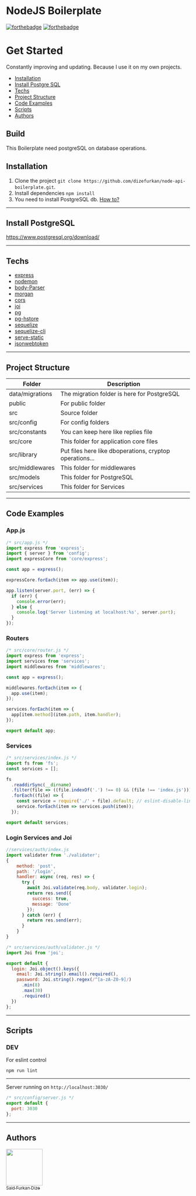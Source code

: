 # NodeJS Boilerplate
[![forthebadge](https://forthebadge.com/images/badges/built-by-developers.svg)](https://forthebadge.com)
[![forthebadge](https://forthebadge.com/images/badges/made-with-javascript.svg)](https://forthebadge.com)

# Get Started
Constantly improving and updating. Because I use it on my own projects.
- [Installation](https://github.com/dizefurkan/node-api-boilerplate#installation)
- [Install Postgre SQL](https://github.com/dizefurkan/node-api-boilerplate#install-postgresql)
- [Techs](https://github.com/dizefurkan/node-api-boilerplate#techs)
- [Project Structure](https://github.com/dizefurkan/node-api-boilerplate#project-structure)
- [Code Examples](https://github.com/dizefurkan/node-api-boilerplate#code-examples)
- [Scripts](https://github.com/dizefurkan/node-api-boilerplate#install-postgresql)
- [Authors](https://github.com/dizefurkan/node-api-boilerplate#authors)

## Build

This Boilerplate need postgreSQL on database operations.

## Installation

1. Clone the project `git clone https://github.com/dizefurkan/node-api-boilerplate.git`.
2. Install dependencies `npm install`
3. You need to install PostgreSQL db. [How to?](https://github.com/dizefurkan/node-api-boilerplate#install-postgresql)

---

## Install PostgreSQL

https://www.postgresql.org/download/

---

## Techs
- [express](https://github.com/expressjs/express)
- [nodemon](https://github.com/remy/nodemon)
- [body-Parser](https://github.com/expressjs/body-parser)
- [morgan](https://github.com/expressjs/morgan)
- [cors](https://github.com/expressjs/cors)
- [joi](https://github.com/hapijs/joi)
- [pg](https://www.npmjs.com/package/pg)
- [pg-hstore](https://www.npmjs.com/package/pg-hstore)
- [sequelize](https://www.npmjs.com/package/sequelize)
- [sequelize-cli](https://www.npmjs.com/package/sequelize-cli)
- [serve-static](https://github.com/expressjs/serve-static)
- [jsonwebtoken](https://github.com/auth0/node-jsonwebtoken)
---
## Project Structure
|Folder|Description|
|--|--|
|data/migrations|The migration folder is here for PostgreSQL|
|public|For public folder|
|src|Source folder|
|src/config|For config folders|
|src/constants|You can keep here like replies file|
|src/core|This folder for application core files|
|src/library|Put files here like dboperations, cryptop operations...|
|src/middlewares|This folder for middlewares|
|src/models|This folder for PostgreSQL|
|src/services|This folder for Services|
---
## Code Examples
### App.js
```js
/* src/app.js */
import express from 'express';
import { server } from 'config';
import expressCore from 'core/express';

const app = express();

expressCore.forEach(item => app.use(item));

app.listen(server.port, (err) => {
  if (err) {
    console.error(err);
  } else {
    console.log('Server listening at localhost:%s', server.port);
  }
});
```
### Routers
```js
/* src/core/router.js */
import express from 'express';
import services from 'services';
import middlewares from 'middlewares';

const app = express();

middlewares.forEach(item => {
  app.use(item);
});

services.forEach(item => {
  app[item.method](item.path, item.handler);
});

export default app;
```
### Services
```js
/* src/services/index.js */
import fs from 'fs';
const services = [];

fs
  .readdirSync(__dirname)
  .filter(file => ((file.indexOf('.') !== 0) && (file !== 'index.js')))
  .forEach((file) => {
    const service = require('./' + file).default; // eslint-disable-line
    service.forEach(item => services.push(item));
  });

export default services;
```
### Login Services and Joi
```js
//services/auth/index.js
import validater from './validater';
{
    method: 'post',
    path: '/login',
    handler: async (req, res) => {
      try {
        await Joi.validate(req.body, validater.login);
        return res.send({
          success: true,
          message: 'Done'
        });
      } catch (err) {
        return res.send(err);
      }
    }
}
```
```js
/* src/services/auth/validater.js */
import Joi from 'joi';

export default {
  login: Joi.object().keys({
    email: Joi.string().email().required(),
    password: Joi.string().regex(/^[a-zA-Z0-9]/)
      .min(8)
      .max(30)
      .required()
  })
};
```
---
## Scripts
### DEV
For eslint control
```
npm run lint
```
---
Server running on `http://localhost:3030/`
```js
/* src/config/server.js */
export default {
  port: 3030
};

```
---
## Authors
[<img src="https://avatars1.githubusercontent.com/u/28892291?s=460&v=4" width="100px;"/><br /><sub>Said Furkan Dize</sub>](https://github.com/dizefurkan)<br />
